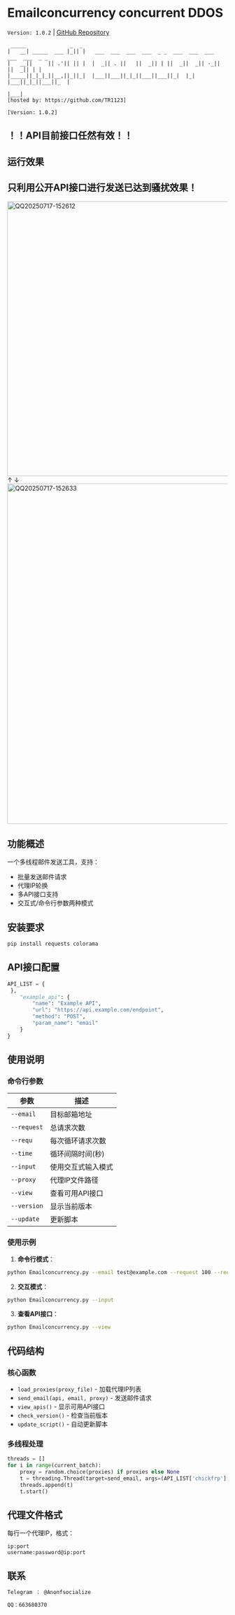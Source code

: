 
# Emailconcurrency concurrent DDOS

`Version: 1.0.2` | [GitHub Repository](https://github.com/TR1123/Emailconcurrency)




```
 _____              _  _                                                          
|   __| _____  ___ |_|| |   ___  ___  ___  ___  _ _  ___  ___  ___  ___  ___  _ _ 
|   __||     || .'|| || |  |  _|| . ||   ||  _|| | ||  _||  _|| -_||   ||  _|| | |
|_____||_|_|_||__,||_||_|  |___||___||_|_||___||___||_|  |_|  |___||_|_||___||_  |
                                                                             |___|
[hosted by: https://github.com/TR1123]

[Version: 1.0.2]
```
## ！！API目前接口任然有效！！


## 运行效果  

## 只利用公开API接口进行发送已达到骚扰效果！


<img width="1115" height="628" alt="QQ20250717-152612" src="https://github.com/user-attachments/assets/f10909c4-1686-4d77-a65b-e48b06396938" />
↑
↓
<img width="833" height="778" alt="QQ20250717-152633" src="https://github.com/user-attachments/assets/eb8c3696-0e33-43b6-8b67-218cf4e6533d" />







## 功能概述

一个多线程邮件发送工具，支持：
- 批量发送邮件请求
- 代理IP轮换
- 多API接口支持
- 交互式/命令行参数两种模式

## 安装要求

```bash
pip install requests colorama
```

## API接口配置

```python
API_LIST = {
 },
    "example_api": {
        "name": "Example API",
        "url": "https://api.example.com/endpoint",
        "method": "POST",
        "param_name": "email"
    }
}
```

## 使用说明

### 命令行参数

| 参数 | 描述 |
|------|------|
| `--email` | 目标邮箱地址 |
| `--request` | 总请求次数 |
| `--requ` | 每次循环请求次数 |
| `--time` | 循环间隔时间(秒) |
| `--input` | 使用交互式输入模式 |
| `--proxy` | 代理IP文件路径 |
| `--view` | 查看可用API接口 |
| `--version` | 显示当前版本 |
| `--update` | 更新脚本 |

### 使用示例

1. **命令行模式**：
```bash
python Emailconcurrency.py --email test@example.com --request 100 --requ 10 --time 5 --proxy proxies.txt
```

2. **交互模式**：
```bash
python Emailconcurrency.py --input
```

3. **查看API接口**：
```bash
python Emailconcurrency.py --view
```

## 代码结构

### 核心函数

- `load_proxies(proxy_file)` - 加载代理IP列表
- `send_email(api, email, proxy)` - 发送邮件请求
- `view_apis()` - 显示可用API接口
- `check_version()` - 检查当前版本
- `update_script()` - 自动更新脚本

### 多线程处理

```python
threads = []
for i in range(current_batch):
    proxy = random.choice(proxies) if proxies else None
    t = threading.Thread(target=send_email, args=(API_LIST['chickfrp'], email, proxy))
    threads.append(t)
    t.start()
```

## 代理文件格式

每行一个代理IP，格式：
```
ip:port
username:password@ip:port
```


## 联系

```bash
Telegram ： @Anonfsocialize
```

```bash
QQ：663680370
```








